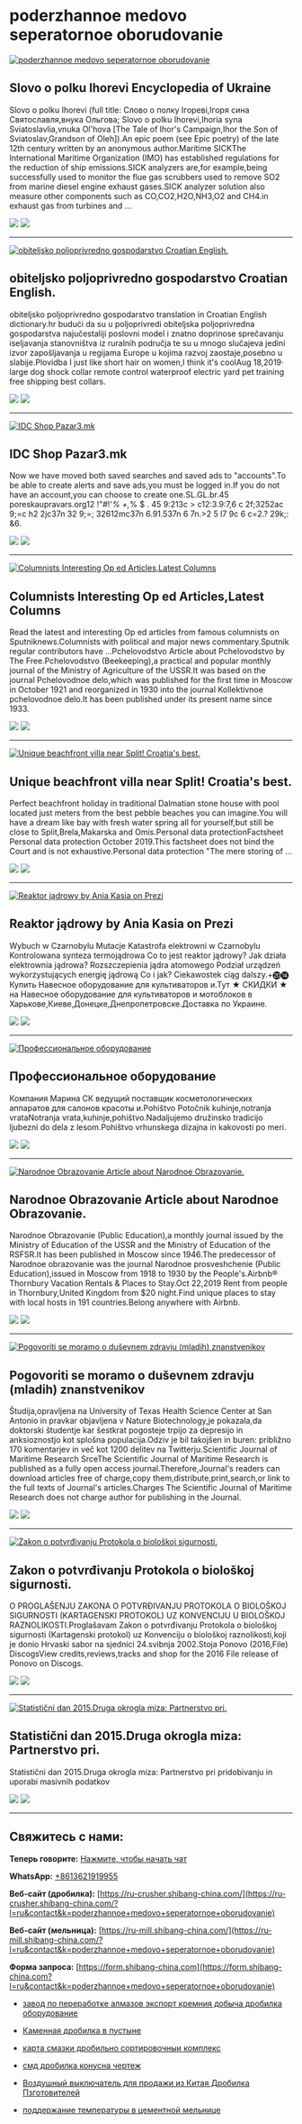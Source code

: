 # poderzhannoe medovo seperatornoe oborudovanie

<a href="https://swt.shibang-china.com/?l=ru&img&k=poderzhannoe+medovo+seperatornoe+oborudovanie" target="_blank">![poderzhannoe medovo seperatornoe oborudovanie](http://static.shibang-china.com/all-800x300/112.jpg)</a>

## Slovo o polku Ihorevi Encyclopedia of Ukraine
Slovo o polku Ihorevi (full title: Слово о полку Ігореві,Ігоря сина Святославля,внука Ольгова; Slovo o polku Ihorevi,Ihoria syna Sviatoslavlia,vnuka Ol'hova [The Tale of Ihor's Campaign,Ihor the Son of Sviatoslav,Grandson of Oleh]).An epic poem (see Epic poetry) of the late 12th century written by an anonymous author.Maritime SICKThe International Maritime Organization (IMO) has established regulations for the reduction of ship emissions.SICK analyzers are,for example,being successfully used to monitor the flue gas scrubbers used to remove SO2 from marine diesel engine exhaust gases.SICK analyzer solution also measure other components such as CO,CO2,H2O,NH3,O2 and CH4.in exhaust gas from turbines and …


<a href="https://whatsapp.shibangsoft.com/WhatsApp.php" target="_blank" title="WhatsApp">![](http://static.shibang-china.com/icon/whatsapp.png)</a> <a href="https://swt.shibang-china.com/?l=ru&icon&k=poderzhannoe+medovo+seperatornoe+oborudovanie" target="_blank">![](http://static.shibang-china.com/icon/chat-ru.png)</a>

---

<a href="https://swt.shibang-china.com/?l=ru&img&k=poderzhannoe+medovo+seperatornoe+oborudovanie" target="_blank">![obiteljsko poljoprivredno gospodarstvo Croatian English.](http://static.shibang-china.com/all-800x300/1380.jpg)</a>

## obiteljsko poljoprivredno gospodarstvo Croatian English.
obiteljsko poljoprivredno gospodarstvo translation in Croatian English dictionary.hr budući da su u poljoprivredi obiteljska poljoprivredna gospodarstva najučestaliji poslovni model i znatno doprinose sprečavanju iseljavanja stanovništva iz ruralnih područja te su u mnogo slučajeva jedini izvor zapošljavanja u regijama Europe u kojima razvoj zaostaje,posebno u slabije.Plovidba I just like short hair on women,I think it's coolAug 18,2019· large dog shock collar remote control waterproof electric yard pet training free shipping best collars.


<a href="https://whatsapp.shibangsoft.com/WhatsApp.php" target="_blank" title="WhatsApp">![](http://static.shibang-china.com/icon/whatsapp.png)</a> <a href="https://swt.shibang-china.com/?l=ru&icon&k=poderzhannoe+medovo+seperatornoe+oborudovanie" target="_blank">![](http://static.shibang-china.com/icon/chat-ru.png)</a>

---

<a href="https://swt.shibang-china.com/?l=ru&img&k=poderzhannoe+medovo+seperatornoe+oborudovanie" target="_blank">![IDC Shop Pazar3.mk](http://static.shibang-china.com/all-800x300/1103.jpg)</a>

## IDC Shop Pazar3.mk
Now we have moved both saved searches and saved ads to "accounts".To be able to create alerts and save ads,you must be logged in.If you do not have an account,you can choose to create one.SL.GL.br.45 poreskaupravars.org12 !"#$%&' (!) &'* 7.6.2016.+%,"$!'*% +,*% $ . 45 9:213c > c12:3.9:7,6 c 2f;3252ac 9;=c h2 2jc37n 32 9;=; 32612mc37n 6.91.537n 6 7n.>2 5 l7 9c 6 c=2.? 29k;: &6.


<a href="https://whatsapp.shibangsoft.com/WhatsApp.php" target="_blank" title="WhatsApp">![](http://static.shibang-china.com/icon/whatsapp.png)</a> <a href="https://swt.shibang-china.com/?l=ru&icon&k=poderzhannoe+medovo+seperatornoe+oborudovanie" target="_blank">![](http://static.shibang-china.com/icon/chat-ru.png)</a>

---

<a href="https://swt.shibang-china.com/?l=ru&img&k=poderzhannoe+medovo+seperatornoe+oborudovanie" target="_blank">![Columnists Interesting Op ed Articles,Latest Columns](http://static.shibang-china.com/all-800x300/461.jpg)</a>

## Columnists Interesting Op ed Articles,Latest Columns
Read the latest and interesting Op ed articles from famous columnists on Sputniknews.Columnists with political and major news commentary.Sputnik regular contributors have …Pchelovodstvo Article about Pchelovodstvo by The Free.Pchelovodstvo (Beekeeping),a practical and popular monthly journal of the Ministry of Agriculture of the USSR.It was based on the journal Pchelovodnoe delo,which was published for the first time in Moscow in October 1921 and reorganized in 1930 into the journal Kollektivnoe pchelovodnoe delo.It has been published under its present name since 1933.


<a href="https://whatsapp.shibangsoft.com/WhatsApp.php" target="_blank" title="WhatsApp">![](http://static.shibang-china.com/icon/whatsapp.png)</a> <a href="https://swt.shibang-china.com/?l=ru&icon&k=poderzhannoe+medovo+seperatornoe+oborudovanie" target="_blank">![](http://static.shibang-china.com/icon/chat-ru.png)</a>

---

<a href="https://swt.shibang-china.com/?l=ru&img&k=poderzhannoe+medovo+seperatornoe+oborudovanie" target="_blank">![Unique beachfront villa near Split! Croatia's best.](http://static.shibang-china.com/all-800x300/646.jpg)</a>

## Unique beachfront villa near Split! Croatia's best.
Perfect beachfront holiday in traditional Dalmatian stone house with pool located just meters from the best pebble beaches you can imagine.You will have a dream like bay with fresh water spring all for yourself,but still be close to Split,Brela,Makarska and Omis.Personal data protectionFactsheet Personal data protection October 2019.This factsheet does not bind the Court and is not exhaustive.Personal data protection "The mere storing of …


<a href="https://whatsapp.shibangsoft.com/WhatsApp.php" target="_blank" title="WhatsApp">![](http://static.shibang-china.com/icon/whatsapp.png)</a> <a href="https://swt.shibang-china.com/?l=ru&icon&k=poderzhannoe+medovo+seperatornoe+oborudovanie" target="_blank">![](http://static.shibang-china.com/icon/chat-ru.png)</a>

---

<a href="https://swt.shibang-china.com/?l=ru&img&k=poderzhannoe+medovo+seperatornoe+oborudovanie" target="_blank">![Reaktor jądrowy by Ania Kasia on Prezi](http://static.shibang-china.com/all-800x300/1383.jpg)</a>

## Reaktor jądrowy by Ania Kasia on Prezi
Wybuch w Czarnobylu Mutacje Katastrofa elektrowni w Czarnobylu Kontrolowana synteza termojądrowa Co to jest reaktor jądrowy? Jak działa elektrownia jądrowa? Rozszczepienia jądra atomowego Podział urządzeń wykorzystujących energię jądrową Co i jak? Ciekawostek ciąg dalszy.+⓴⓮ Купить Навесное оборудование для культиваторов и.Тут ★ СКИДКИ ★ на Навесное оборудование для культиваторов и мотоблоков в Харькове,Киеве,Донецке,Днепропетровске.Доставка по Украине.


<a href="https://whatsapp.shibangsoft.com/WhatsApp.php" target="_blank" title="WhatsApp">![](http://static.shibang-china.com/icon/whatsapp.png)</a> <a href="https://swt.shibang-china.com/?l=ru&icon&k=poderzhannoe+medovo+seperatornoe+oborudovanie" target="_blank">![](http://static.shibang-china.com/icon/chat-ru.png)</a>

---

<a href="https://swt.shibang-china.com/?l=ru&img&k=poderzhannoe+medovo+seperatornoe+oborudovanie" target="_blank">![Профессиональное оборудование](http://static.shibang-china.com/all-800x300/186.jpg)</a>

## Профессиональное оборудование
Компания Марина СК ведущий поставщик косметологических аппаратов для салонов красоты и.Pohištvo Potočnik kuhinje,notranja vrataNotranja vrata,kuhinje,pohištvo.Nadaljujemo družinsko tradicijo ljubezni do dela z lesom.Pohištvo vrhunskega dizajna in kakovosti po meri.


<a href="https://whatsapp.shibangsoft.com/WhatsApp.php" target="_blank" title="WhatsApp">![](http://static.shibang-china.com/icon/whatsapp.png)</a> <a href="https://swt.shibang-china.com/?l=ru&icon&k=poderzhannoe+medovo+seperatornoe+oborudovanie" target="_blank">![](http://static.shibang-china.com/icon/chat-ru.png)</a>

---

<a href="https://swt.shibang-china.com/?l=ru&img&k=poderzhannoe+medovo+seperatornoe+oborudovanie" target="_blank">![Narodnoe Obrazovanie Article about Narodnoe Obrazovanie.](http://static.shibang-china.com/all-800x300/1227.jpg)</a>

## Narodnoe Obrazovanie Article about Narodnoe Obrazovanie.
Narodnoe Obrazovanie (Public Education),a monthly journal issued by the Ministry of Education of the USSR and the Ministry of Education of the RSFSR.It has been published in Moscow since 1946.The predecessor of Narodnoe obrazovanie was the journal Narodnoe prosveshchenie (Public Education),issued in Moscow from 1918 to 1930 by the People's.Airbnb® Thornbury Vacation Rentals & Places to Stay.Oct 22,2019 Rent from people in Thornbury,United Kingdom from $20 night.Find unique places to stay with local hosts in 191 countries.Belong anywhere with Airbnb.


<a href="https://whatsapp.shibangsoft.com/WhatsApp.php" target="_blank" title="WhatsApp">![](http://static.shibang-china.com/icon/whatsapp.png)</a> <a href="https://swt.shibang-china.com/?l=ru&icon&k=poderzhannoe+medovo+seperatornoe+oborudovanie" target="_blank">![](http://static.shibang-china.com/icon/chat-ru.png)</a>

---

<a href="https://swt.shibang-china.com/?l=ru&img&k=poderzhannoe+medovo+seperatornoe+oborudovanie" target="_blank">![Pogovoriti se moramo o duševnem zdravju (mladih) znanstvenikov](http://static.shibang-china.com/all-800x300/321.jpg)</a>

## Pogovoriti se moramo o duševnem zdravju (mladih) znanstvenikov
Študija,opravljena na University of Texas Health Science Center at San Antonio in pravkar objavljena v Nature Biotechnology,je pokazala,da doktorski študentje kar šestkrat pogosteje trpijo za depresijo in anksioznostjo kot splošna populacija.Odziv je bil takojšen in buren: približno 170 komentarjev in več kot 1200 delitev na Twitterju.Scientific Journal of Maritime Research SrceThe Scientific Journal of Maritime Research is published as a fully open access journal.Therefore,Journal's readers can download articles free of charge,copy them,distribute,print,search,or link to the full texts of Journal's articles.Charges The Scientific Journal of Maritime Research does not charge author for publishing in the Journal.


<a href="https://whatsapp.shibangsoft.com/WhatsApp.php" target="_blank" title="WhatsApp">![](http://static.shibang-china.com/icon/whatsapp.png)</a> <a href="https://swt.shibang-china.com/?l=ru&icon&k=poderzhannoe+medovo+seperatornoe+oborudovanie" target="_blank">![](http://static.shibang-china.com/icon/chat-ru.png)</a>

---

<a href="https://swt.shibang-china.com/?l=ru&img&k=poderzhannoe+medovo+seperatornoe+oborudovanie" target="_blank">![Zakon o potvrđivanju Protokola o biološkoj sigurnosti.](http://static.shibang-china.com/all-800x300/871.jpg)</a>

## Zakon o potvrđivanju Protokola o biološkoj sigurnosti.
O PROGLAŠENJU ZAKONA O POTVRĐIVANJU PROTOKOLA O BIOLOŠKOJ SIGURNOSTI (KARTAGENSKI PROTOKOL) UZ KONVENCIJU U BIOLOŠKOJ RAZNOLIKOSTI.Proglašavam Zakon o potvrđiva­nju Protokola o biološkoj sigurnosti (Kartagenski protokol) uz Konvenciju o biološkoj raznolikosti,koji je donio Hrvaski sabor na sjednici 24.svib­nja 2002.Stoja Ponovo (2016,File) DiscogsView credits,reviews,tracks and shop for the 2016 File release of Ponovo on Discogs.


<a href="https://whatsapp.shibangsoft.com/WhatsApp.php" target="_blank" title="WhatsApp">![](http://static.shibang-china.com/icon/whatsapp.png)</a> <a href="https://swt.shibang-china.com/?l=ru&icon&k=poderzhannoe+medovo+seperatornoe+oborudovanie" target="_blank">![](http://static.shibang-china.com/icon/chat-ru.png)</a>

---

<a href="https://swt.shibang-china.com/?l=ru&img&k=poderzhannoe+medovo+seperatornoe+oborudovanie" target="_blank">![Statistični dan 2015.Druga okrogla miza: Partnerstvo pri.](http://static.shibang-china.com/all-800x300/1189.jpg)</a>

## Statistični dan 2015.Druga okrogla miza: Partnerstvo pri.
Statistični dan 2015.Druga okrogla miza: Partnerstvo pri pridobivanju in uporabi masivnih podatkov

<a href="https://whatsapp.shibangsoft.com/WhatsApp.php" target="_blank" title="WhatsApp">![](http://static.shibang-china.com/icon/whatsapp.png)</a> <a href="https://swt.shibang-china.com/?l=ru&icon&k=poderzhannoe+medovo+seperatornoe+oborudovanie" target="_blank">![](http://static.shibang-china.com/icon/chat-ru.png)</a>

---
## Свяжитесь с нами:

**Теперь говорите:** [Нажмите, чтобы начать чат](https://swt.shibang-china.com?l=ru&contact&k=poderzhannoe+medovo+seperatornoe+oborudovanie)

**WhatsApp:**  [+8613621919955](https://whatsapp.shibangsoft.com/WhatsApp.php)

**Веб-сайт (дробилка):** [https://ru-crusher.shibang-china.com/](https://ru-crusher.shibang-china.com/?l=ru&contact&k=poderzhannoe+medovo+seperatornoe+oborudovanie)

**Веб-сайт (мельница):** [https://ru-mill.shibang-china.com/](https://ru-mill.shibang-china.com/?l=ru&contact&k=poderzhannoe+medovo+seperatornoe+oborudovanie)

**Форма запроса:** [https://form.shibang-china.com](https://form.shibang-china.com?l=ru&contact&k=poderzhannoe+medovo+seperatornoe+oborudovanie)

* [завод по переработке алмазов экспорт кремния добыча дробилка оборудование](../16/%D0%B7%D0%B0%D0%B2%D0%BE%D0%B4%20%D0%BF%D0%BE%20%D0%BF%D0%B5%D1%80%D0%B5%D1%80%D0%B0%D0%B1%D0%BE%D1%82%D0%BA%D0%B5%20%D0%B0%D0%BB%D0%BC%D0%B0%D0%B7%D0%BE%D0%B2%20%D1%8D%D0%BA%D1%81%D0%BF%D0%BE%D1%80%D1%82%20%D0%BA%D1%80%D0%B5%D0%BC%D0%BD%D0%B8%D1%8F%20%D0%B4%D0%BE%D0%B1%D1%8B%D1%87%D0%B0%20%D0%B4%D1%80%D0%BE%D0%B1%D0%B8%D0%BB%D0%BA%D0%B0%20%D0%BE%D0%B1%D0%BE%D1%80%D1%83%D0%B4%D0%BE%D0%B2%D0%B0%D0%BD%D0%B8%D0%B5.md)

* [Каменная дробилка в пустыне](../19/%D0%9A%D0%B0%D0%BC%D0%B5%D0%BD%D0%BD%D0%B0%D1%8F%20%D0%B4%D1%80%D0%BE%D0%B1%D0%B8%D0%BB%D0%BA%D0%B0%20%D0%B2%20%D0%BF%D1%83%D1%81%D1%82%D1%8B%D0%BD%D0%B5.md)

* [карта смазки дробильно сортировочныи комплекс](../16/%D0%BA%D0%B0%D1%80%D1%82%D0%B0%20%D1%81%D0%BC%D0%B0%D0%B7%D0%BA%D0%B8%20%D0%B4%D1%80%D0%BE%D0%B1%D0%B8%D0%BB%D1%8C%D0%BD%D0%BE%20%D1%81%D0%BE%D1%80%D1%82%D0%B8%D1%80%D0%BE%D0%B2%D0%BE%D1%87%D0%BD%D1%8B%D0%B8%20%D0%BA%D0%BE%D0%BC%D0%BF%D0%BB%D0%B5%D0%BA%D1%81.md)

* [смд дробилка конусна чертеж](../17/%D1%81%D0%BC%D0%B4%20%D0%B4%D1%80%D0%BE%D0%B1%D0%B8%D0%BB%D0%BA%D0%B0%20%D0%BA%D0%BE%D0%BD%D1%83%D1%81%D0%BD%D0%B0%20%D1%87%D0%B5%D1%80%D1%82%D0%B5%D0%B6.md)

* [Воздушный выключатель для продажи из Китая Дробилка Пзготовителей](../18/%D0%92%D0%BE%D0%B7%D0%B4%D1%83%D1%88%D0%BD%D1%8B%D0%B9%20%D0%B2%D1%8B%D0%BA%D0%BB%D1%8E%D1%87%D0%B0%D1%82%D0%B5%D0%BB%D1%8C%20%D0%B4%D0%BB%D1%8F%20%D0%BF%D1%80%D0%BE%D0%B4%D0%B0%D0%B6%D0%B8%20%D0%B8%D0%B7%20%D0%9A%D0%B8%D1%82%D0%B0%D1%8F%20%D0%94%D1%80%D0%BE%D0%B1%D0%B8%D0%BB%D0%BA%D0%B0%20%D0%9F%D0%B7%D0%B3%D0%BE%D1%82%D0%BE%D0%B2%D0%B8%D1%82%D0%B5%D0%BB%D0%B5%D0%B9.md)

* [поддержание температуры в цементной мельнице](../16/%D0%BF%D0%BE%D0%B4%D0%B4%D0%B5%D1%80%D0%B6%D0%B0%D0%BD%D0%B8%D0%B5%20%D1%82%D0%B5%D0%BC%D0%BF%D0%B5%D1%80%D0%B0%D1%82%D1%83%D1%80%D1%8B%20%D0%B2%20%D1%86%D0%B5%D0%BC%D0%B5%D0%BD%D1%82%D0%BD%D0%BE%D0%B9%20%D0%BC%D0%B5%D0%BB%D1%8C%D0%BD%D0%B8%D1%86%D0%B5.md)
